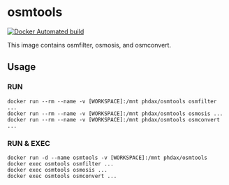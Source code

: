 osmtools
====================

[![Docker Automated build](https://img.shields.io/docker/automated/jrottenberg/ffmpeg.svg)](https://hub.docker.com/r/phdax/osmtools/)

This image contains osmfilter, osmosis, and osmconvert.

## Usage

### RUN
```
docker run --rm --name -v [WORKSPACE]:/mnt phdax/osmtools osmfilter ...
docker run --rm --name -v [WORKSPACE]:/mnt phdax/osmtools osmosis ...
docker run --rm --name -v [WORKSPACE]:/mnt phdax/osmtools osmconvert ...
```

### RUN & EXEC
```
docker run -d --name osmtools -v [WORKSPACE]:/mnt phdax/osmtools
docker exec osmtools osmfilter ...
docker exec osmtools osmosis ...
docker exec osmtools osmconvert ...
```

